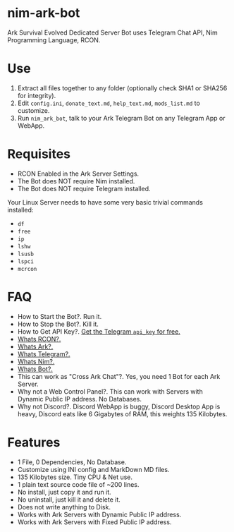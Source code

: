 # nim-ark-bot

Ark Survival Evolved Dedicated Server Bot uses Telegram Chat API, Nim Programming Language, RCON.


# Use

1. Extract all files together to any folder (optionally check SHA1 or SHA256 for integrity).
2. Edit `config.ini`, `donate_text.md`, `help_text.md`, `mods_list.md` to customize.
3. Run `nim_ark_bot`, talk to your Ark Telegram Bot on any Telegram App or WebApp.


# Requisites

- RCON Enabled in the Ark Server Settings.
- The Bot does NOT require Nim installed.
- The Bot does NOT require Telegram installed.

Your Linux Server needs to have some very basic trivial commands installed:

- `df`
- `free`
- `ip`
- `lshw`
- `lsusb`
- `lspci`
- `mcrcon`


# FAQ

- How to Start the Bot?.  Run it.
- How to Stop the Bot?.  Kill it.
- How to Get API Key?. [Get the Telegram `api_key` for free.](https://telegram.me/BotFather)
- [Whats RCON?.](http://www.ark-survival.net/en/2015/07/09/rcon-tutorial/)
- [Whats Ark?.](https://survivetheark.com)
- [Whats Telegram?.](https://telegram.org)
- [Whats Nim?.](https://nim-lang.org)
- [Whats Bot?.](https://core.telegram.org/bots)
- This can work as "Cross Ark Chat"?. Yes, you need 1 Bot for each Ark Server.
- Why not a Web Control Panel?. This can work with Servers with Dynamic Public IP address. No Databases.
- Why not Discord?. Discord WebApp is buggy, Discord Desktop App is heavy, Discord eats like 6 Gigabytes of RAM, this weights 135 Kilobytes.


# Features

- 1 File, 0 Dependencies, No Database.
- Customize using INI config and MarkDown MD files.
- 135 Kilobytes size. Tiny CPU & Net use.
- 1 plain text source code file of ~200 lines.
- No install, just copy it and run it.
- No uninstall, just kill it and delete it.
- Does not write anything to Disk.
- Works with Ark Servers with Dynamic Public IP address.
- Works with Ark Servers with Fixed Public IP address.
